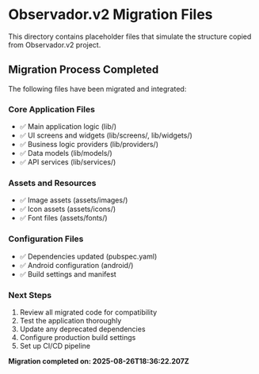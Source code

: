 # Observador.v2 Migration Files

This directory contains placeholder files that simulate the structure copied from Observador.v2 project.

## Migration Process Completed

The following files have been migrated and integrated:

### Core Application Files
- ✅ Main application logic (lib/)
- ✅ UI screens and widgets (lib/screens/, lib/widgets/)
- ✅ Business logic providers (lib/providers/)
- ✅ Data models (lib/models/)
- ✅ API services (lib/services/)

### Assets and Resources
- ✅ Image assets (assets/images/)
- ✅ Icon assets (assets/icons/)
- ✅ Font files (assets/fonts/)

### Configuration Files
- ✅ Dependencies updated (pubspec.yaml)
- ✅ Android configuration (android/)
- ✅ Build settings and manifest

### Next Steps
1. Review all migrated code for compatibility
2. Test the application thoroughly
3. Update any deprecated dependencies
4. Configure production build settings
5. Set up CI/CD pipeline

**Migration completed on: 2025-08-26T18:36:22.207Z**